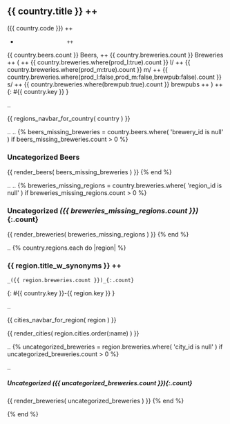 ## {{ country.title }}   ++
   ({{ country.code }})  ++
   -                     ++
   {{ country.beers.count }} Beers, ++
   {{ country.breweries.count }} Breweries ++
     ( ++
      {{ country.breweries.where(prod_l:true).count }} l/ ++
      {{ country.breweries.where(prod_m:true).count }} m/ ++
      {{ country.breweries.where(prod_l:false,prod_m:false,brewpub:false).count }} s/ ++
      {{ country.breweries.where(brewpub:true).count }} brewpubs ++
     ) ++
   {: #{{ country.key }} }

 .. <!-- add intra-page links for regions here -->
 <!-- change to navbar_regions_for_country ?? -->
 {{ regions_navbar_for_country( country ) }}

 .. <!-- list beers w/o (missing) breweries -->
 .. <!-- todo/fix: change name to uncategorized_beers -->
{% beers_missing_breweries = country.beers.where( 'brewery_id is null' )
   if beers_missing_breweries.count > 0
 %}

### Uncategorized Beers

  {{ render_beers( beers_missing_breweries ) }}
{% end %}

  .. <!-- list breweries w/o (missing) region -->
  .. <!-- todo/fix: change name to uncategorized_breweries -->
{% breweries_missing_regions = country.breweries.where( 'region_id is null' )
   if breweries_missing_regions.count > 0
 %}

### Uncategorized _({{ breweries_missing_regions.count }})_{:.count}

  {{ render_breweries( breweries_missing_regions ) }}
{% end %}


  .. <!-- list regions w/ breweries -->
{% country.regions.each do |region| %}

### {{ region.title_w_synonyms }}  ++
    _({{ region.breweries.count }})_{:.count}
{: #{{ country.key }}-{{ region.key }} }

 .. <!-- add intra-page cities for regions links here -->
 <!-- change to navbar_cities_for_region( region ) ??? -->
 {{ cities_navbar_for_region( region ) }}


 {{ render_cities( region.cities.order(:name) ) }}


.. <!-- list uncategorized breweries e.g. w/o (missing) city -->
{% uncategorized_breweries = region.breweries.where( 'city_id is null' )
   if uncategorized_breweries.count > 0
 %}

.. <!-- fix: use count helper -->
##### Uncategorized _({{ uncategorized_breweries.count }})_{:.count}

  {{ render_breweries( uncategorized_breweries ) }}
{% end %}


{% end %} <!-- each region -->
